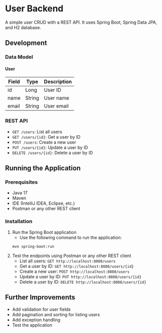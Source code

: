 # User Backend

A simple user CRUD with a REST API. It uses Spring Boot, Spring Data JPA, and H2 database.

## Development

### Data Model

#### User

| Field | Type   | Description |
|-------|--------|-------------|
| id    | Long   | User ID     |
| name  | String | User name   |
| email | String | User email  |

### REST API

- `GET /users`: List all users
- `GET /users/{id}`: Get a user by ID
- `POST /users`: Create a new user
- `PUT /users/{id}`: Update a user by ID
- `DELETE /users/{id}`: Delete a user by ID

## Running the Application

### Prerequisites

- Java 17
- Maven
- IDE (IntelliJ IDEA, Eclipse, etc.)
- Postman or any other REST client

### Installation

1. Run the Spring Boot application
    - Use the following command to run the application:
    ```
    mvn spring-boot:run
    ```
2. Test the endpoints using Postman or any other REST client
    - List all users: `GET http://localhost:8080/users`
    - Get a user by ID: `GET http://localhost:8080/users/{id}`
    - Create a new user: `POST http://localhost:8080/users`
    - Update a user by ID: `PUT http://localhost:8080/users/{id}`
    - Delete a user by ID: `DELETE http://localhost:8080/users/{id}`

## Further Improvements

- Add validation for user fields
- Add pagination and sorting for listing users
- Add exception handling
- Test the application